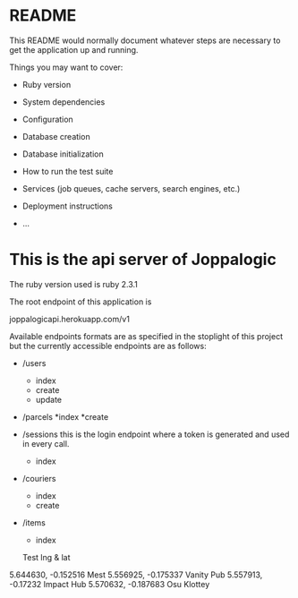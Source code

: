 # README

This README would normally document whatever steps are necessary to get the
application up and running.

Things you may want to cover:

* Ruby version

* System dependencies

* Configuration

* Database creation

* Database initialization

* How to run the test suite

* Services (job queues, cache servers, search engines, etc.)

* Deployment instructions

* ...
# This is the api server of Joppalogic
The ruby version used is ruby 2.3.1

The root endpoint of this application is 

joppalogicapi.herokuapp.com/v1

Available endpoints formats are as specified in the stoplight of this project but the currently accessible endpoints are as follows:

* /users 
	* index
	* create
	* update

* /parcels
	*index
	*create

* /sessions this is the login endpoint where a token is generated and used in every call.
	* index

* /couriers
	* index
	* create

* /items
	* index



	Test lng & lat

5.644630, -0.152516 Mest
5.556925, -0.175337 Vanity Pub
5.557913, -0.17232	Impact Hub
5.570632, -0.187683 Osu Klottey